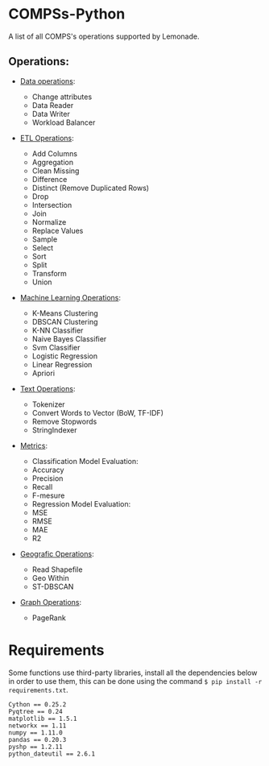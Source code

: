 # COMPSs-Python

A list of all COMPS's operations supported by Lemonade.

## Operations:

* [Data operations](https://github.com/eubr-bigsea/Compss-Python/tree/master/functions/data):
    - Change attributes
 	- Data Reader
 	- Data Writer
 	- Workload Balancer

* [ETL Operations](https://github.com/eubr-bigsea/Compss-Python/tree/master/functions/etl):
 	- Add Columns
 	- Aggregation
 	- Clean Missing
 	- Difference
 	- Distinct (Remove Duplicated Rows)
 	- Drop
 	- Intersection
 	- Join
	- Normalize
 	- Replace Values
 	- Sample
 	- Select
 	- Sort
 	- Split
 	- Transform
 	- Union

* [Machine Learning Operations](https://github.com/eubr-bigsea/Compss-Python/tree/master/functions/ml):
 	- K-Means Clustering
 	- DBSCAN Clustering
 	- K-NN Classifier
 	- Naive Bayes Classifier
 	- Svm Classifier
	- Logistic Regression
 	- Linear Regression
 	- Apriori



* [Text Operations](https://github.com/eubr-bigsea/Compss-Python/tree/master/functions/text):
 	- Tokenizer 
 	- Convert Words to Vector (BoW, TF-IDF)
 	- Remove Stopwords
 	- StringIndexer

* [Metrics](https://github.com/eubr-bigsea/Compss-Python/tree/master/functions/ml/metrics):
 	* Classification Model Evaluation:
 	- Accuracy
 	- Precision
 	- Recall
 	- F-mesure
 	* Regression Model Evaluation:
 	- MSE
 	- RMSE
 	- MAE
 	- R2

* [Geografic Operations](https://github.com/eubr-bigsea/Compss-Python/tree/master/functions/geo):
 	- Read Shapefile
 	- Geo Within
 	- ST-DBSCAN

* [Graph Operations](https://github.com/eubr-bigsea/Compss-Python/tree/master/functions/graph):
 	- PageRank



# Requirements

Some functions use third-party libraries, install all the dependencies below in order to use them, this can be done using the command `$ pip install -r requirements.txt`.



```
Cython == 0.25.2
Pyqtree == 0.24
matplotlib == 1.5.1
networkx == 1.11
numpy == 1.11.0
pandas == 0.20.3
pyshp == 1.2.11
python_dateutil == 2.6.1
```